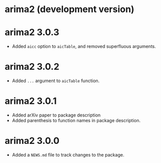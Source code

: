 # arima2 (development version)

# arima2 3.0.3

* Added `aicc` option to `aicTable`, and removed superfluous arguments. 

# arima2 3.0.2

* Added `...` argument to `aicTable` function. 

# arima2 3.0.1

* Added arXiv paper to package description
* Added parenthesis to function names in package description. 

# arima2 3.0.0

* Added a `NEWS.md` file to track changes to the package.
